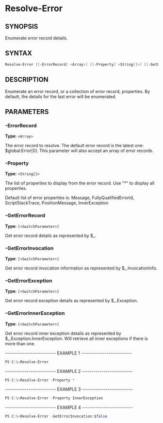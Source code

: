 Resolve-Error
=============

SYNOPSIS
--------

Enumerate error record details.

SYNTAX
------

```powershell
Resolve-Error [[-ErrorRecord] <Array>] [[-Property] <String[]>] [[-GetErrorRecord]] [[-GetErrorInvocation]] [[-GetErrorException]] [[-GetErrorInnerException]] [<CommonParameters>]
```

DESCRIPTION
-----------

Enumerate an error record, or a collection of error record, properties.
By default, the details for the last error will be enumerated.

PARAMETERS
----------

### -ErrorRecord

**Type**: `<Array>`

The error record to resolve. The default error record is the latest one:
$global:Error[0]. This parameter will also accept an array of error
records.

### -Property

**Type**: `<String[]>`

The list of properties to display from the error record. Use "*" to
display all properties.

Default list of error properties is: Message, FullyQualifiedErrorId,
ScriptStackTrace, PositionMessage, InnerException

### -GetErrorRecord

**Type**: `[<SwitchParameter>]`

Get error record details as represented by $_.

### -GetErrorInvocation

**Type**: `[<SwitchParameter>]`

Get error record invocation information as represented by
$_.InvocationInfo.

### -GetErrorException

**Type**: `[<SwitchParameter>]`

Get error record exception details as represented by $_.Exception.

### -GetErrorInnerException

**Type**: `[<SwitchParameter>]`

Get error record inner exception details as represented by
$_.Exception.InnerException. Will retrieve all inner exceptions if
there is more than one.

-------------------------- EXAMPLE 1 --------------------------

```powershell
PS C:\>Resolve-Error
```

-------------------------- EXAMPLE 2 --------------------------

```powershell
PS C:\>Resolve-Error -Property *
```

-------------------------- EXAMPLE 3 --------------------------

```powershell
PS C:\>Resolve-Error -Property InnerException
```

-------------------------- EXAMPLE 4 --------------------------

```powershell
PS C:\>Resolve-Error -GetErrorInvocation:$false
```
